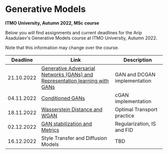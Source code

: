 # Generative Models
**ITMO University, Autumn 2022, MSc course**

Below you will find assignments and current deadlines for the Arip Asadulaev's Generative Models course at ITMO University, Autumn 2022. 

Note that this information may change over the course.

Deadline | Link                                                                                                                                                                           | Description|
---------|--------------------------------------------------------------------------------------------------------------------------------------------------------------------------------|-----------|
21.10.2022 | [Generative Adversarial Networks (GANs) and Representation learning with GANs](https://github.com/kotekjedi/GANs-ITMO-2022-Masters/blob/main/Assignment%201/1_gan_dcgan.ipynb) | GAN and DCGAN implementation
04.11.2022 | [Conditioned GANs](https://github.com/kotekjedi/GANs-ITMO-2022-Masters/blob/main/Assignment%202/2_cgan.ipynb)                                                                  | cGAN implementation
18.11.2022 | [Wasserstein Distance and WGAN](https://github.com/kotekjedi/GANs-ITMO-2022-Masters/blob/main/Assignment%203/3_ot_wgan.ipynb)                                                  | Optimal Transport practice
02.12.2022 | [GAN stabilization and Metrics](https://github.com/kotekjedi/GANs-ITMO-2022-Masters/blob/main/Assignment%204/4_tricks_metrics.ipynb)                                           | Regularization, IS and FID
16.12.2022 | Style Transfer and Diffusion Models                                                                                                                                            | TBD
